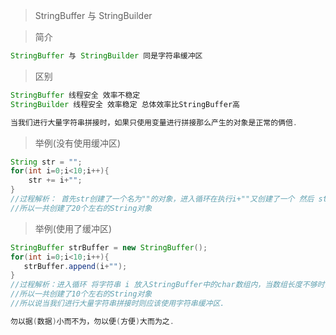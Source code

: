 > StringBuffer 与 StringBuilder 

> 简介

```java
StringBuffer 与 StringBuilder 同是字符串缓冲区
```

> 区别

```java
StringBuffer 线程安全 效率不稳定 
StringBuilder 线程安全 效率稳定 总体效率比StringBuffer高
```

```java
当我们进行大量字符串拼接时，如果只使用变量进行拼接那么产生的对象是正常的俩倍.
```

> 举例(没有使用缓冲区)

```java
String str = "";
for(int i=0;i<10;i++){
    str += i+"";
}
//过程解析： 首先str创建了一个名为""的对象，进入循环在执行i+""又创建了一个 然后 str + i 又创建了一个.
//所以一共创建了20个左右的String对象
```

> 举例(使用了缓冲区)

```java
StringBuffer strBuffer = new StringBuffer();
for(int i=0;i<10;i++){
   strBuffer.append(i+"");
}
//过程解析：进入循环 将字符串 i 放入StringBuffer中的char数组内，当数组长度不够时，自动扩容
//所以一共创建了10个左右的String对象
//所以说当我们进行大量字符串拼接时则应该使用字符串缓冲区.
```

```java
勿以据(数据)小而不为，勿以便(方便)大而为之.
```


